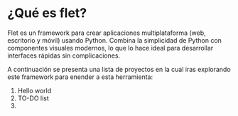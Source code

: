 # ¿Qué es flet?
Flet es un framework para crear aplicaciones multiplataforma (web, escritorio y móvil) usando Python. Combina la simplicidad de Python con componentes visuales modernos, lo que lo hace ideal para desarrollar interfaces rápidas sin complicaciones.

A continuación se presenta una lista de proyectos en la cual iras explorando este framework para enender a esta herramienta:

1. Hello world
2. TO-DO list
3. 


